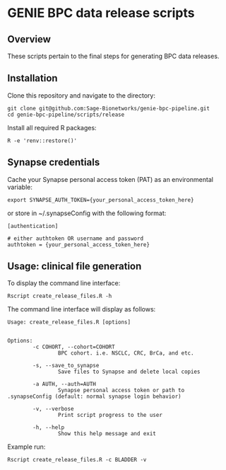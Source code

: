 # GENIE BPC data release scripts

## Overview
These scripts pertain to the final steps for generating BPC data releases.  

## Installation

Clone this repository and navigate to the directory:
```
git clone git@github.com:Sage-Bionetworks/genie-bpc-pipeline.git
cd genie-bpc-pipeline/scripts/release
```

Install all required R packages:
```
R -e 'renv::restore()'
```

## Synapse credentials

Cache your Synapse personal access token (PAT) as an environmental variable:
```
export SYNAPSE_AUTH_TOKEN={your_personal_access_token_here}
```

or store in ~/.synapseConfig with the following format:
```
[authentication]

# either authtoken OR username and password
authtoken = {your_personal_access_token_here}
```

## Usage: clinical file generation

To display the command line interface:
```
Rscript create_release_files.R -h
```

The command line interface will display as follows:
```
Usage: create_release_files.R [options]


Options:
        -c COHORT, --cohort=COHORT
                BPC cohort. i.e. NSCLC, CRC, BrCa, and etc.

        -s, --save_to_synapse
                Save files to Synapse and delete local copies

        -a AUTH, --auth=AUTH
                Synapse personal access token or path to .synapseConfig (default: normal synapse login behavior)

        -v, --verbose
                Print script progress to the user

        -h, --help
                Show this help message and exit
```

Example run: 
```
Rscript create_release_files.R -c BLADDER -v
```
